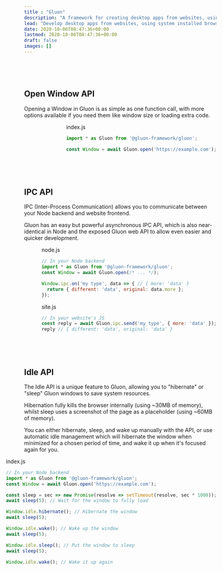 ```yaml
---
title : "Gluon"
description: "A framework for creating desktop apps from websites, using system installed browsers and NodeJS"
lead: "Develop desktop apps from websites, using system installed browsers and NodeJS"
date: 2020-10-06T08:47:36+00:00
lastmod: 2020-10-06T08:47:36+00:00
draft: false
images: []
---
```


<div style="margin-bottom: 60px; clear: both"></div>

<div class="col-lg-8" style="float: left">

## Open Window API

Opening a Window in Gluon is as simple as one function call, with more options available if you need them like window size or loading extra code.

</div>

<div class="col-lg-7" style="float: right">

<div class="glow" style="--glow-hue: 320">
<div class="filename">index.js</div>

```js
import * as Gluon from '@gluon-framework/gluon';

const Window = await Gluon.open('https://example.com');
```

</div>

</div>

<div style="margin-bottom: 48px; clear: both"></div>

<div class="col-lg-8" style="float: left">

## IPC API

IPC (Inter-Process Communication) allows you to communicate between your Node backend and website frontend.

Gluon has an easy but powerful asynchronous IPC API, which is also near-identical in Node and the exposed Gluon web API to allow even easier and quicker development.

</div>

<div class="col-lg-7" style="float: right">

<div class="glow" style="--glow-hue: 320">
<div class="filename">node.js</div>

```js
// In your Node backend
import * as Gluon from '@gluon-framework/gluon';
const Window = await Gluon.open(/* ... */);

Window.ipc.on('my type', data => { // { more: 'data' }
  return { different: 'data', original: data.more };
});
```

</div>

<div class="glow" style="--glow-hue: 220">
<div class="filename">site.js</div>

```js
// In your website's JS
const reply = await Gluon.ipc.send('my type', { more: 'data' });
reply // { different: 'data', original: 'data' }
```

</div>

</div>

<div style="margin-bottom: 48px; clear: both"></div>

<div class="col-lg-8" style="float: left">

## Idle API

The Idle API is a unique feature to Gluon, allowing you to "hibernate" or "sleep" Gluon windows to save system resources.

Hibernation fully kills the browser internally (using ~30MB of memory), whilst sleep uses a screenshot of the page as a placeholder (using ~60MB of memory).

You can either hibernate, sleep, and wake up manually with the API, or use automatic idle management which will hibernate the window when minimized for a chosen period of time, and wake it up when it's focused again for you.

</div>

<div class="col-lg-7" style="float: right">

<div class="glow" style="--glow-hue: 320">
<div class="filename">index.js</div>

```js
// In your Node backend
import * as Gluon from '@gluon-framework/gluon';
const Window = await Gluon.open('https://example.com');

const sleep = sec => new Promise(resolve => setTimeout(resolve, sec * 1000));
await sleep(5); // Wait for the window to fully load

Window.idle.hibernate(); // Hibernate the window
await sleep(5);

Window.idle.wake(); // Wake up the window
await sleep(5);

Window.idle.sleep(); // Put the window to sleep
await sleep(5);

Window.idle.wake(); // Wake it up again
```

</div>

</div>

<div style="margin-bottom: 48px; clear: both"></div>
